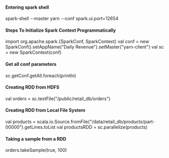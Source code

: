 #### Entering spark shell
spark-shell --master yarn --conf spark.ui.port=12654

#### Steps To Initialize Spark Context Programmatically
import org.apache.spark.{SparkConf, SparkContext}
val conf = new SparkConf().setAppName("Daily Revenue").setMaster("yarn-client")
val sc = new SparkContext(conf)

#### Get all conf parameters
sc.getConf.getAll.foreach(println)

#### Creating RDD from HDFS
val orders = sc.textFile("/public/retail_db/orders")

#### Creating RDD from Local File System
val products = scala.io.Source.fromFile("/data/retail_db/products/part-00000").getLines.toList
val productsRDD = sc.parallelize(products)

#### Taking a sample from a RDD
orders.takeSample(true, 100)